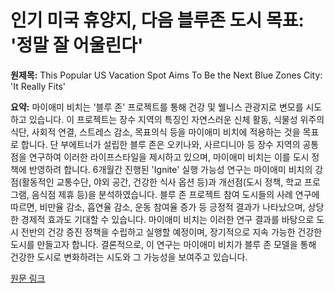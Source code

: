 # 인기 미국 휴양지, 다음 블루존 도시 목표: '정말 잘 어울린다'

**원제목:** This Popular US Vacation Spot Aims To Be the Next Blue Zones City: 'It Really Fits'

**요약:** 마이애미 비치는 '블루 존' 프로젝트를 통해 건강 및 웰니스 관광지로 변모를 시도하고 있습니다.  이 프로젝트는 장수 지역의 특징인 자연스러운 신체 활동, 식물성 위주의 식단, 사회적 연결, 스트레스 감소, 목표의식 등을 마이애미 비치에 적용하는 것을 목표로 합니다.  단 부에트너가 설립한 블루 존은 오키나와, 사르디니아 등 장수 지역의 공통점을 연구하여 이러한 라이프스타일을 제시하고 있으며, 마이애미 비치는 이를 도시 정책에 반영하려 합니다.  6개월간 진행된 'Ignite'  실행 가능성 연구는 마이애미 비치의 강점(활동적인 교통수단, 야외 공간, 건강한 식사 옵션 등)과 개선점(도시 정책, 학교 프로그램, 음식점 제휴 등)을 분석하였습니다.  블루 존 프로젝트 참여 도시들의 사례 연구에 따르면, 비만율 감소, 흡연율 감소, 운동 참여율 증가 등 긍정적 결과가 나타났으며, 상당한 경제적 효과도 기대할 수 있습니다.  마이애미 비치는 이러한 연구 결과를 바탕으로 도시 전반의 건강 증진 정책을 수립하고 실행할 예정이며, 장기적으로 지속 가능한 건강한 도시를 만들고자 합니다.  결론적으로, 이 연구는 마이애미 비치가 블루 존 모델을 통해 건강한 도시로 변화하려는 시도와 그 가능성을 보여주고 있습니다.

[원문 링크](https://vegnews.com/miami-beach-blue-zone-city)
